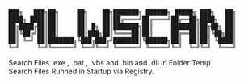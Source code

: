     ███╗   ███╗██╗     ██╗    ██╗███████╗ ██████╗ █████╗ ███╗   ██╗
    ████╗ ████║██║     ██║    ██║██╔════╝██╔════╝██╔══██╗████╗  ██║
    ██╔████╔██║██║     ██║ █╗ ██║███████╗██║     ███████║██╔██╗ ██║
    ██║╚██╔╝██║██║     ██║███╗██║╚════██║██║     ██╔══██║██║╚██╗██║
    ██║ ╚═╝ ██║███████╗╚███╔███╔╝███████║╚██████╗██║  ██║██║ ╚████║
    ╚═╝     ╚═╝╚══════╝ ╚══╝╚══╝ ╚══════╝ ╚═════╝╚═╝  ╚═╝╚═╝  ╚═══╝
  

Search Files .exe , .bat , .vbs and .bin and .dll in Folder Temp<br>
Search Files Runned in Startup via Registry.
